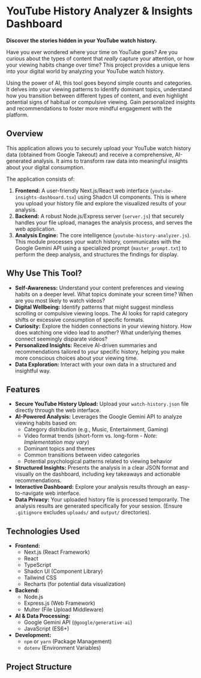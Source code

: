# YouTube History Analyzer & Insights Dashboard

**Discover the stories hidden in your YouTube watch history.**

Have you ever wondered where your time on YouTube goes? Are you curious about the types of content that *really* capture your attention, or how your viewing habits change over time? This project provides a unique lens into your digital world by analyzing your YouTube watch history.

Using the power of AI, this tool goes beyond simple counts and categories. It delves into your viewing patterns to identify dominant topics, understand how you transition between different types of content, and even highlight potential signs of habitual or compulsive viewing. Gain personalized insights and recommendations to foster more mindful engagement with the platform.

## Overview

This application allows you to securely upload your YouTube watch history data (obtained from Google Takeout) and receive a comprehensive, AI-generated analysis. It aims to transform raw data into meaningful insights about your digital consumption.

The application consists of:

1.  **Frontend:** A user-friendly Next.js/React web interface (`youtube-insights-dashboard.tsx`) using Shadcn UI components. This is where you upload your history file and explore the visualized results of your analysis.
2.  **Backend:** A robust Node.js/Express server (`server.js`) that securely handles your file upload, manages the analysis process, and serves the web application.
3.  **Analysis Engine:** The core intelligence (`youtube-history-analyzer.js`). This module processes your watch history, communicates with the Google Gemini API using a specialized prompt (`master_prompt.txt`) to perform the deep analysis, and structures the findings for display.

## Why Use This Tool?

*   **Self-Awareness:** Understand your content preferences and viewing habits on a deeper level. What topics dominate your screen time? When are you most likely to watch videos?
*   **Digital Wellbeing:** Identify patterns that might suggest mindless scrolling or compulsive viewing loops. The AI looks for rapid category shifts or excessive consumption of specific formats.
*   **Curiosity:** Explore the hidden connections in your viewing history. How does watching one video lead to another? What underlying themes connect seemingly disparate videos?
*   **Personalized Insights:** Receive AI-driven summaries and recommendations tailored to *your* specific history, helping you make more conscious choices about your viewing time.
*   **Data Exploration:** Interact with your own data in a structured and insightful way.

## Features

*   **Secure YouTube History Upload:** Upload your `watch-history.json` file directly through the web interface.
*   **AI-Powered Analysis:** Leverages the Google Gemini API to analyze viewing habits based on:
    *   Category distribution (e.g., Music, Entertainment, Gaming)
    *   Video format trends (short-form vs. long-form - *Note: Implementation may vary*)
    *   Dominant topics and themes
    *   Common transitions between video categories
    *   Potential psychological patterns related to viewing behavior
*   **Structured Insights:** Presents the analysis in a clear JSON format and visually on the dashboard, including key takeaways and actionable recommendations.
*   **Interactive Dashboard:** Explore your analysis results through an easy-to-navigate web interface.
*   **Data Privacy:** Your uploaded history file is processed temporarily. The analysis results are generated specifically for your session. (Ensure `.gitignore` excludes `uploads/` and `output/` directories).

## Technologies Used

*   **Frontend:**
    *   Next.js (React Framework)
    *   React
    *   TypeScript
    *   Shadcn UI (Component Library)
    *   Tailwind CSS
    *   Recharts (for potential data visualization)
*   **Backend:**
    *   Node.js
    *   Express.js (Web Framework)
    *   Multer (File Upload Middleware)
*   **AI & Data Processing:**
    *   Google Gemini API (`@google/generative-ai`)
    *   JavaScript (ES6+)
*   **Development:**
    *   `npm` or `yarn` (Package Management)
    *   `dotenv` (Environment Variables)

## Project Structure
